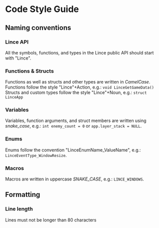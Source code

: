 # Code Style Guide

## Naming conventions

### Lince API
All the symbols, functions, and types in the Lince public API should start with "Lince".

### Functions & Structs
Functions as well as structs and other types are written in *CamelCase*. Functions follow the style "Lince"+Action, e.g.: `void LinceGetGameData()` Structs and custom types follow the style "Lince"+Noun, e.g.: `struct LinceApp`

### Variables
Variables, function arguments, and struct members are written using *snake\_case*, e.g.: `int enemy_count = 0` or `app.layer_stack = NULL`.

### Enums
Enums follow the convention "LinceEnumName\_ValueName", e.g.: `LinceEventType_WindowResize`.

### Macros
Macros are written in uppercase *SNAKE\_CASE*, e.g.: `LINCE_WINDOWS`.

## Formatting

### Line length
Lines must not be longer than 80 characters

